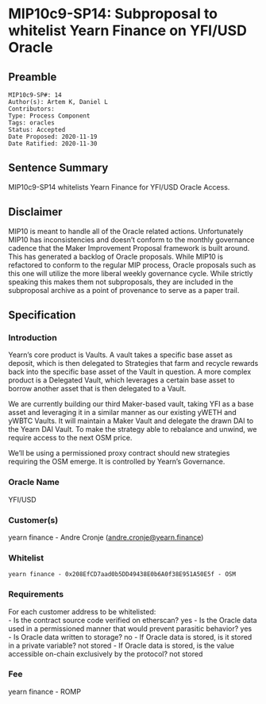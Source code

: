 # MIP10c9-SP14: Subproposal to whitelist Yearn Finance on YFI/USD Oracle

## Preamble
```
MIP10c9-SP#: 14
Author(s): Artem K, Daniel L
Contributors:
Type: Process Component
Tags: oracles
Status: Accepted
Date Proposed: 2020-11-19
Date Ratified: 2020-11-30
```

## Sentence Summary
MIP10c9-SP14 whitelists Yearn Finance for YFI/USD Oracle Access.


## Disclaimer

MIP10 is meant to handle all of the Oracle related actions. Unfortunately MIP10 has inconsistencies and doesn’t conform to the monthly governance cadence that the Maker Improvement Proposal framework is built around. This has generated a backlog of Oracle proposals. While MIP10 is refactored to conform to the regular MIP process, Oracle proposals such as this one will utilize the more liberal weekly governance cycle. While strictly speaking this makes them not subproposals, they are included in the subproposal archive as a point of provenance to serve as a paper trail.

## Specification

### Introduction

Yearn’s core product is Vaults. A vault takes a specific base asset as deposit, which is then delegated to Strategies that farm and recycle rewards back into the specific base asset of the Vault in question. A more complex product is a Delegated Vault, which leverages a certain base asset to borrow another asset that is then delegated to a Vault.

We are currently building our third Maker-based vault, taking YFI as a base asset and leveraging it in a similar manner as our existing yWETH and yWBTC Vaults. It will maintain a Maker Vault and delegate the drawn DAI to the Yearn DAI Vault. To make the strategy able to rebalance and unwind, we require access to the next OSM price.

We’ll be using a permissioned proxy contract should new strategies requiring the OSM emerge. It is controlled by Yearn’s Governance.

### Oracle Name
YFI/USD

### Customer(s)
yearn finance - Andre Cronje (andre.cronje@yearn.finance)

### Whitelist
    yearn finance - 0x208EfCD7aad0b5DD49438E0b6A0f38E951A50E5f - OSM

### Requirements
For each customer address to be whitelisted:   
    - Is the contract source code verified on etherscan? yes
    - Is the Oracle data used in a permissioned manner that would prevent parasitic behavior? yes   
    - Is Oracle data written to storage? no
        - If Oracle data is stored, is it stored in a private variable? not stored
        - If Oracle data is stored, is the value accessible on-chain exclusively by the protocol? not stored

### Fee
yearn finance - ROMP
